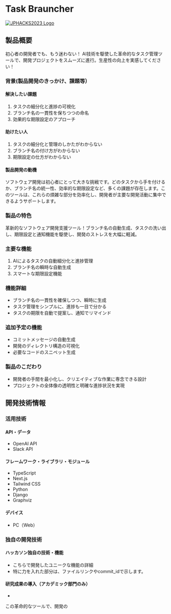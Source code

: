 # Task Brauncher

[![JPHACKS2023 Logo](https://jphacks.com/wp-content/uploads/2023/07/JPHACKS2023_ogp.png)](https://www.youtube.com/watch?v=yYRQEdfGjEg)

## 製品概要
初心者の開発者でも、もう迷わない！
AI技術を駆使した革命的なタスク管理ツールで、開発プロジェクトをスムーズに進行。生産性の向上を実感してください！

### 背景(製品開発のきっかけ、課題等）

#### 解決したい課題
1. タスクの細分化と進捗の可視化
2. ブランチ名の一貫性を保ちつつの命名
3. 効果的な期限設定のアプローチ

#### 助けたい人
1. タスクの細分化と管理のしかたがわからない
2. ブランチ名の付け方がわからない
3. 期限設定の仕方がわからない

#### 製品開発の動機
ソフトウェア開発は初心者にとって大きな挑戦です。どのタスクから手を付けるか、ブランチ名の統一性、効率的な期限設定など、多くの課題が存在します。このツールは、これらの煩雑な部分を効率化し、開発者が主要な開発活動に集中できるようサポートします。

### 製品の特色
革新的なソフトウェア開発支援ツール！ブランチ名の自動生成、タスクの洗い出し、期限設定と通知機能を駆使し、開発のストレスを大幅に軽減。

### 主要な機能
1. AIによるタスクの自動細分化と進捗管理
2. ブランチ名の瞬時な自動生成
3. スマートな期限設定機能

### 機能詳細
- ブランチ名の一貫性を確保しつつ、瞬時に生成
- タスク管理をシンプルに、進捗も一目で分かる
- タスクの期限を自動で提案し、通知でリマインド

### 追加予定の機能
- コミットメッセージの自動生成
- 開発のディレクトリ構造の可視化
- 必要なコードのスニペット生成

### 製品のこだわり
- 開発者の手間を最小化し、クリエイティブな作業に専念できる設計
- プロジェクトの全体像の透明性と明確な進捗状況を実現

## 開発技術情報
### 活用技術
#### API・データ
* OpenAI API
* Slack API

#### フレームワーク・ライブラリ・モジュール
* TypeScript
* Next.js
* Tailwind CSS
* Python
* Django
* Graphviz

#### デバイス
* PC（Web）

### 独自の開発技術
#### ハッカソン独自の技術・機能
* こちらで開発したユニークな機能の詳細
* 特に力を入れた部分は、ファイルリンクやcommit_idで示します。

#### 研究成果の導入（アカデミック部門のみ）
* 

この革命的なツールで、開発の
